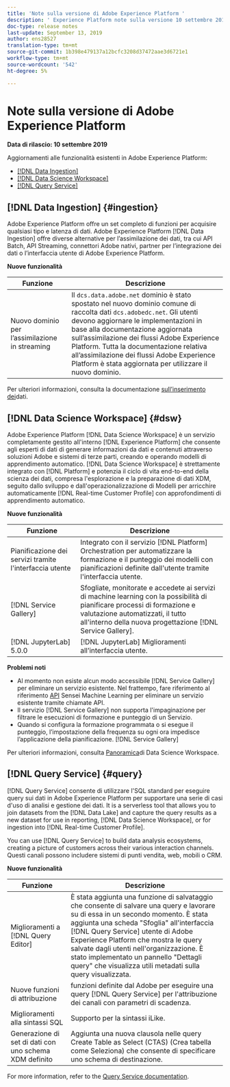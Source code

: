 ```yaml
---
title: 'Note sulla versione di Adobe Experience Platform '
description: ' Experience Platform note sulla versione 10 settembre 2019'
doc-type: release notes
last-update: September 13, 2019
author: ens28527
translation-type: tm+mt
source-git-commit: 1b398e479137a12bcfc3208d37472aae3d6721e1
workflow-type: tm+mt
source-wordcount: '542'
ht-degree: 5%

---
```



# Note sulla versione di Adobe Experience Platform

**Data di rilascio: 10 settembre 2019**

Aggiornamenti alle funzionalità esistenti in Adobe Experience Platform:

* [[!DNL Data Ingestion]](#ingestion)
* [[!DNL Data Science Workspace]](#dsw)
* [[!DNL Query Service]](#query)

## [!DNL Data Ingestion] {#ingestion}

Adobe Experience Platform offre un set completo di funzioni per acquisire qualsiasi tipo e latenza di dati. Adobe Experience Platform [!DNL Data Ingestion] offre diverse alternative per l’assimilazione dei dati, tra cui API Batch, API Streaming, connettori  Adobe nativi, partner per l’integrazione dei dati o l’interfaccia utente di Adobe Experience Platform.

**Nuove funzionalità**

| Funzione | Descrizione |
| ----------- | ---------- |
| Nuovo dominio per l’assimilazione in streaming | Il `dcs.data.adobe.net` dominio è stato spostato nel nuovo dominio comune di raccolta dati `dcs.adobedc.net`. Gli utenti devono aggiornare le implementazioni in base alla documentazione aggiornata sull’assimilazione dei flussi Adobe Experience Platform. Tutta la documentazione relativa all’assimilazione dei flussi Adobe Experience Platform è stata aggiornata per utilizzare il nuovo dominio. |

Per ulteriori informazioni, consulta la documentazione [sull’inserimento dei](../../ingestion/home.md)dati.

## [!DNL Data Science Workspace] {#dsw}

Adobe Experience Platform [!DNL Data Science Workspace] è un servizio completamente gestito all&#39;interno [!DNL Experience Platform] che consente agli esperti di dati di generare informazioni da dati e contenuti attraverso soluzioni  Adobe e sistemi di terze parti, creando e operando modelli di apprendimento automatico. [!DNL Data Science Workspace] è strettamente integrato con [!DNL Platform] e potenzia il ciclo di vita end-to-end della scienza dei dati, compresa l&#39;esplorazione e la preparazione di dati XDM, seguito dallo sviluppo e dall&#39;operazionalizzazione di Modelli per arricchire automaticamente [!DNL Real-time Customer Profile] con approfondimenti di apprendimento automatico.

**Nuove funzionalità**

| Funzione | Descrizione |
| -----------| ---------- |
| Pianificazione dei servizi tramite l&#39;interfaccia utente | Integrato con il servizio [!DNL Platform] Orchestration per automatizzare la formazione e il punteggio dei modelli con pianificazioni definite dall&#39;utente tramite l&#39;interfaccia utente. |
| [!DNL Service Gallery] | Sfogliate, monitorate e accedete ai servizi di machine learning con la possibilità di pianificare processi di formazione e valutazione automatizzati, il tutto all&#39;interno della nuova progettazione [!DNL Service Gallery]. |
| [!DNL JupyterLab] 5.0.0 | [!DNL JupyterLab] Miglioramenti all’interfaccia utente. |

**Problemi noti**

* Al momento non esiste alcun modo accessibile [!DNL Service Gallery] per eliminare un servizio esistente. Nel frattempo, fare riferimento al riferimento [API](https://www.adobe.io/apis/experienceplatform/home/api-reference.html#!acpdr/swagger-specs/sensei-ml-api.yaml) Sensei Machine Learning per eliminare un servizio esistente tramite chiamate API.
* Il servizio [!DNL Service Gallery] non supporta l&#39;impaginazione per filtrare le esecuzioni di formazione e punteggio di un Servizio.
* Quando si configura la formazione programmata o si esegue il punteggio, l’impostazione della frequenza su ogni ora impedisce l’applicazione della pianificazione. [!DNL Service Gallery]

Per ulteriori informazioni, consulta [Panoramica](../../data-science-workspace/home.md)di Data Science Workspace.

## [!DNL Query Service] {#query}

[!DNL Query Service] consente di utilizzare l&#39;SQL standard per eseguire query sui dati in Adobe Experience Platform per supportare una serie di casi d&#39;uso di analisi e gestione dei dati. It is a serverless tool that allows you to join datasets from the [!DNL Data Lake] and capture the query results as a new dataset for use in reporting, [!DNL Data Science Workspace], or for ingestion into [!DNL Real-time Customer Profile].

You can use [!DNL Query Service] to build data analysis ecosystems, creating a picture of customers across their various interaction channels. Questi canali possono includere sistemi di punti vendita, web, mobili o CRM.

**Nuove funzionalità**

| Funzione | Descrizione |
| -----------| ---------- |
| Miglioramenti a [!DNL Query Editor] | È stata aggiunta una funzione di salvataggio che consente di salvare una query e lavorare su di essa in un secondo momento. È stata aggiunta una scheda &quot;Sfoglia&quot; all&#39;interfaccia [!DNL Query Service] utente di Adobe Experience Platform che mostra le query salvate dagli utenti nell&#39;organizzazione. È stato implementato un pannello &quot;Dettagli query&quot; che visualizza utili metadati sulla query visualizzata. |
| Nuove funzioni di attribuzione |  funzioni definite dal Adobe per eseguire una query [!DNL Query Service] per l&#39;attribuzione dei canali con parametri di scadenza. |
| Miglioramenti alla sintassi SQL | Supporto per la sintassi iLike. |
| Generazione di set di dati con uno schema XDM definito | Aggiunta una nuova clausola nelle query Create Table as Select (CTAS) (Crea tabella come Seleziona) che consente di specificare uno schema di destinazione. |

For more information, refer to the [Query Service documentation](../../query-service/home.md).